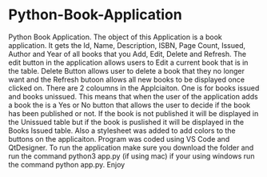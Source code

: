 # Python-Book-Application
Python Book Application. The object of this Application is a book application. It gets the Id, Name, Description, ISBN, Page Count, Issued, Author and Year of all books that you Add, Edit, Delete and Refresh. The edit button in the application allows users to Edit a current book that is in the table. Delete Button allows user to delete a book that they no longer want and the Refresh butoon allows all new books to be displayed once clicked on. There are 2 coloumns in the Applciaiton. One is for books issued and books unissued. This means that when the user of the application adds a book the is a Yes or No button that allows the user to decide if the book has been published or not. If the book is not published it will be displayed in the Unissued table but if the book is puslished it will be displayed in the Books Issued table. Also a stylesheet was added to add colors to the buttons on the applicaiton. Program was coded using VS Code and QtDesigner. To run the application make sure you download the folder and run the command python3 app.py (if using mac) if your using windows run the command python app.py. Enjoy
